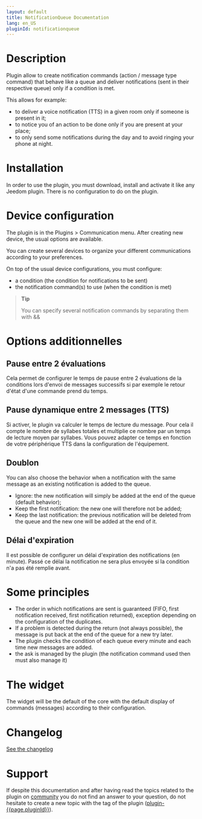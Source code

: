 ```yaml
---
layout: default
title: NotificationQueue Documentation
lang: en_US
pluginId: notificationqueue
---
```


# Description

Plugin allow to create notification commands (action / message type command) that behave like a queue and deliver notifications (sent in their respective queue) only if a condition is met.

This allows for example:

- to deliver a voice notification (TTS) in a given room only if someone is present in it;
- to notice you of an action to be done only if you are present at your place;
- to only send some notifications during the day and to avoid ringing your phone at night.

# Installation

In order to use the plugin, you must download, install and activate it like any Jeedom plugin.
There is no configuration to do on the plugin.

# Device configuration

The plugin is in the Plugins > Communication menu.
After creating new device, the usual options are available.

You can create several devices to organize your different communications according to your preferences.

On top of the usual device configurations, you must configure:

- a condition (the condition for notifications to be sent)
- the notification command(s) to use (when the condition is met)

> **Tip**
>
> You can specify several notification commands by separating them with &&

# Options additionnelles

## Pause entre 2 évaluations

Cela permet de configurer le temps de pause entre 2 évaluations de la conditions lors d'envoi de messages successifs si par exemple le retour d'état d'une commande prend du temps.

## Pause dynamique entre 2 messages (TTS)

Si activer, le plugin va calculer le temps de lecture du message. Pour cela il compte le nombre de syllabes totales et multiplie ce nombre par un temps de lecture moyen par syllabes. Vous pouvez adapter ce temps en fonction de votre périphérique TTS dans la configuration de l'équipement.

## Doublon

You can also choose the behavior when a notification with the same message as an existing notification is added to the queue.

- Ignore: the new notification will simply be added at the end of the queue (default behavior);
- Keep the first notification: the new one will therefore not be added;
- Keep the last notification: the previous notification will be deleted from the queue and the new one will be added at the end of it.

## Délai d'expiration

Il est possible de configurer un délai d'expiration des notifications (en minute). Passé ce délai la notification ne sera plus envoyée si la condition n'a pas été remplie avant.

# Some principles

- The order in which notifications are sent is guaranteed (FIFO, first notification received, first notification returned), exception depending on the configuration of the duplicates.
- If a problem is detected during the return (not always possible), the message is put back at the end of the queue for a new try later.
- The plugin checks the condition of each queue every minute and each time new messages are added.
- the ask is managed by the plugin (the notification command used then must also manage it)

# The widget

The widget will be the default of the core with the default display of commands (messages) according to their configuration.

# Changelog

[See the changelog](./changelog)

# Support

If despite this documentation and after having read the topics related to the plugin on [community]({{site.forum}}/tags/plugin-{{page.pluginId}}) you do not find an answer to your question, do not hesitate to create a new topic with the tag of the plugin ([plugin-{{page.pluginId}}]({{site.forum}}/tags/plugin-{{page.pluginId}})).
